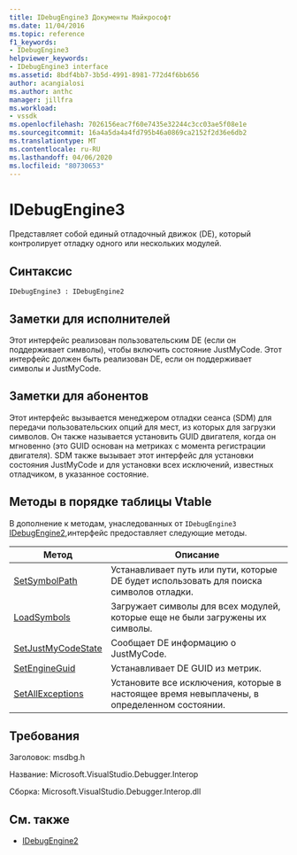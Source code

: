 ```yaml
---
title: IDebugEngine3 Документы Майкрософт
ms.date: 11/04/2016
ms.topic: reference
f1_keywords:
- IDebugEngine3
helpviewer_keywords:
- IDebugEngine3 interface
ms.assetid: 8bdf4bb7-3b5d-4991-8981-772d4f6bb656
author: acangialosi
ms.author: anthc
manager: jillfra
ms.workload:
- vssdk
ms.openlocfilehash: 7026156eac7f60e7435e32244c3cc03ae5f08e1e
ms.sourcegitcommit: 16a4a5da4a4fd795b46a0869ca2152f2d36e6db2
ms.translationtype: MT
ms.contentlocale: ru-RU
ms.lasthandoff: 04/06/2020
ms.locfileid: "80730653"
---
```

# <a name="idebugengine3"></a>IDebugEngine3
Представляет собой единый отладочный движок (DE), который контролирует отладку одного или нескольких модулей.

## <a name="syntax"></a>Синтаксис

```
IDebugEngine3 : IDebugEngine2
```

## <a name="notes-for-implementers"></a>Заметки для исполнителей
 Этот интерфейс реализован пользовательским DE (если он поддерживает символы), чтобы включить состояние JustMyCode. Этот интерфейс должен быть реализован DE, если он поддерживает символы и JustMyCode.

## <a name="notes-for-callers"></a>Заметки для абонентов
 Этот интерфейс вызывается менеджером отладки сеанса (SDM) для передачи пользовательских опций для мест, из которых для загрузки символов. Он также называется установить GUID двигателя, когда он мгновенно (это GUID основан на метриках с момента регистрации двигателя). SDM также вызывает этот интерфейс для установки состояния JustMyCode и для установки всех исключений, известных отладчиком, в указанное состояние.

## <a name="methods-in-vtable-order"></a>Методы в порядке таблицы Vtable
 В дополнение к методам, унаследованных от `IDebugEngine3` [IDebugEngine2,](../../../extensibility/debugger/reference/idebugengine2.md)интерфейс предоставляет следующие методы.

|Метод|Описание|
|------------|-----------------|
|[SetSymbolPath](../../../extensibility/debugger/reference/idebugengine3-setsymbolpath.md)|Устанавливает путь или пути, которые DE будет использовать для поиска символов отладки.|
|[LoadSymbols](../../../extensibility/debugger/reference/idebugengine3-loadsymbols.md)|Загружает символы для всех модулей, которые еще не были загружены их символы.|
|[SetJustMyCodeState](../../../extensibility/debugger/reference/idebugengine3-setjustmycodestate.md)|Сообщает DE информацию о JustMyCode.|
|[SetEngineGuid](../../../extensibility/debugger/reference/idebugengine3-setengineguid.md)|Устанавливает DE GUID из метрик.|
|[SetAllExceptions](../../../extensibility/debugger/reference/idebugengine3-setallexceptions.md)|Установите все исключения, которые в настоящее время невыплачены, в определенном состоянии.|

## <a name="requirements"></a>Требования
 Заголовок: msdbg.h

 Название: Microsoft.VisualStudio.Debugger.Interop

 Сборка: Microsoft.VisualStudio.Debugger.Interop.dll

## <a name="see-also"></a>См. также
- [IDebugEngine2](../../../extensibility/debugger/reference/idebugengine2.md)
